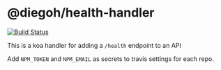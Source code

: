 # @diegoh/health-handler

[![Build Status](https://travis-ci.com/diegoh/health-handler.svg?token=ZLY5YzDHniMuVKy289qj&branch=master)](https://travis-ci.com/diegoh/health-handler)

This is a koa handler for adding a `/health` endpoint to an API

Add `NPM_TOKEN` and `NPM_EMAIL` as secrets to travis settings for each repo.
